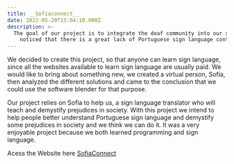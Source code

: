 ```yaml
---
title: __Sofiaconnect__
date: 2022-05-20T15:04:10.000Z
description: >-
  The goal of our project is to integrate the deaf community into our society. We have 
    noticed that there is a great lack of Portuguese sign language content.
---
```


We decided to create this project, so that anyone can learn sign language, since all the websites available to learn 
sign language are usually paid. We would like to bring about something new, we created a 
virtual person, Sofia, then analyzed the different solutions and came to the conclusion that 
we could use the software blender for that purpose. 

Our project relies on Sofia to help us, a sign language translator who will teach and demystify prejudices in society.
With this project we intend to help people better understand Portuguese sign language 
and demystify some prejudices in society and we think we can do it. It was a very enjoyable 
project because we both learned programming and sign language.

Acess the Website here [SofiaConnect](http://sofiaconnect.pt/)



